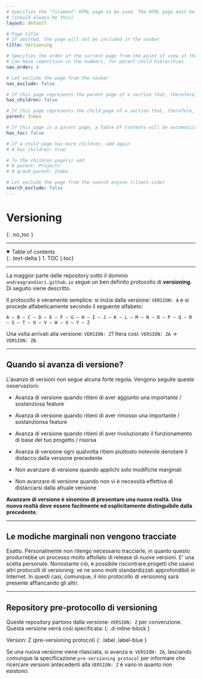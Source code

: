 ```yaml
---
# Specifies the "filament" HTML page to be used. The HTML page must be located in the "_layouts" folder.
# (should always be this)
layout: default

# Page title
# If omitted, the page will not be included in the navbar
title: Versioning

# Specifies the order of the current page from the point of view of the navbar
# Can have repetition in the numbers, for parent-child hierarchies
nav_order: 4

# Let exclude the page from the navbar
nav_exclude: false

# If this page represents the parent page of a section that, therefore, has children, specify it in the following way
has_children: false

# If this page represents the child page of a section that, therefore, has ONE parent page, specify it in the following way
parent: Index

# If this page is a parent page, a Table Of Contents will be automatically generated containing all related child pages. Use the option below to disable this functionality.
has_toc: false

# If a child page has more children, add again
# # has_children: true

# To the children page(s) add
# # parent: Projects
# # grand_parent: Index

# Let exclude the page from the search engine (client-side)
search_exclude: false
---
```


# Versioning
{: .no_toc }

---

<!-- Table of contents -->
<details open markdown="block">
  <summary>
    Table of contents
  </summary>
  {: .text-delta }
1. TOC
{:toc}
</details>

---

La maggior parte delle repository sotto il dominio `andreagrandieri.github.io` segue un ben definito protocollo di __versioning__. Di seguito viene descritto.

Il protocollo è veramente semplice: si inizia dalla versione: `VERSION: A` e si procede alfabeticamente secondo il seguente alfabeto:

```
A – B – C – D – E – F – G – H – I – J – K – L – M – N – O – P – Q – R – S – T – U – V – W – X – Y – Z
```

Una volta arrivati alla versione: `VERSION: Z`? Itera così: `VERSION: ZA` -> `VERSION: ZB`.

---

## Quando si avanza di versione?

L'avanzo di versioni non segue alcuna forte regola. Vengono seguite queste osservazioni:

- Avanza di versione quando ritieni di aver aggiunto una importante / sostanziosa feature
- Avanza di versione quando ritieni di aver rimosso una importante / sostanzionsa feature
- Avanza di versione quando ritieni di aver rivoluzionato il funzionamento di base del tuo progetto / risorsa
- Avanza di versione ogni qualvolta ritieni piuttosto notevole denotare il distacco dalla versione precedente

- Non avanzare di versione quando applichi solo modifiche marginali
- Non avanzare di versione quando non vi è necessità effettiva di distaccarsi dalla attuale versione

__Avanzare di versione è sinomino di presentare una nuova realtà. Una nuova realtà deve essere facilmente ed esplicitamente distinguibile dalla precedente.__

---

## Le modiche marginali non vengono tracciate

Esatto. Personalmente non ritengo necessario tracciarle, in quanto questo produrrebbe un processo molto affollato di release di nuove versioni. E' una scelta personale. Nonostante ciò, è possibile riscontrare progetti che usano altri protocolli di versioning: ve ne sono molti standardizzati approfondibili in Internet. In questi casi, comunque, il mio protocollo di versioning sarà presente affiancando gli altri.

---

## Repository pre-protocollo di versioning

Queste repository partono dalla versione: `VERSION: Z` per convenzione. Questa versione verrà così specificata: {: .d-inline-block }

Version: Z (pre-versioning protocol)
{: .label .label-blue }

Se una nuova versione viene rilasciata, si avanza a: `VERSION: ZA`, lasciando comunque la specificazione `pre-versioning protocol` per informare che ricercare versioni antecedenti alla `VERSION: Z` è vano in quanto non esistono.
